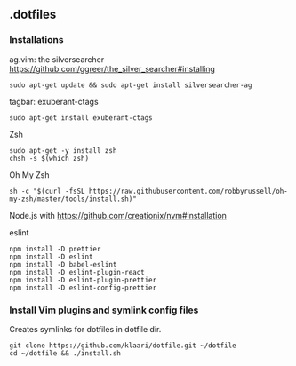 ## .dotfiles

### Installations

ag.vim: the silversearcher https://github.com/ggreer/the_silver_searcher#installing

    sudo apt-get update && sudo apt-get install silversearcher-ag

tagbar: exuberant-ctags

    sudo apt-get install exuberant-ctags

Zsh

    sudo apt-get -y install zsh
    chsh -s $(which zsh)

Oh My Zsh

    sh -c "$(curl -fsSL https://raw.githubusercontent.com/robbyrussell/oh-my-zsh/master/tools/install.sh)"

Node.js with https://github.com/creationix/nvm#installation

eslint

    npm install -D prettier
    npm install -D eslint
    npm install -D babel-eslint
    npm install -D eslint-plugin-react
    npm install -D eslint-plugin-prettier
    npm install -D eslint-config-prettier


### Install Vim plugins and symlink config files

Creates symlinks for dotfiles in dotfile dir.

    git clone https://github.com/klaari/dotfile.git ~/dotfile
    cd ~/dotfile && ./install.sh
